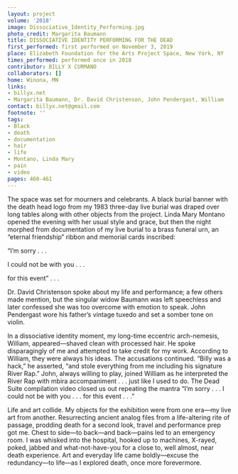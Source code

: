 ```yaml
---
layout: project
volume: '2018'
image: Dissociative_Identity_Performing.jpg
photo_credit: Margarita Baumann
title: DISSOCIATIVE IDENTITY PERFORMING FOR THE DEAD
first_performed: first performed on November 3, 2019
place: Elizabeth Foundation for the Arts Project Space, New York, NY
times_performed: performed once in 2018
contributor: BILLY X CURMANO
collaborators: []
home: Winona, MN
links:
- billyx.net
- Margarita Baumann, Dr. David Christenson, John Pendergast, William
contact: billyx.net@gmail.com
footnote: ''
tags:
- Black
- death
- documentation
- hair
- life
- Montano, Linda Mary
- pain
- video
pages: 460-461
---
```




The space was set for mourners and celebrants. A black burial banner with the death head logo from my 1983 three-day live burial was draped over long tables along with other objects from the project. Linda Mary Montano opened the evening with her usual style and grace, but then the night morphed from documentation of my live burial to a brass funeral urn, an “eternal friendship” ribbon and memorial cards inscribed:

“I’m sorry . . .

I could not be with you . . .

for this event” . . .

Dr. David Christenson spoke about my life and performance; a few others made mention, but the singular widow Baumann was left speechless and later confessed she was too overcome with emotion to speak. John Pendergast wore his father’s vintage tuxedo and set a somber tone on violin.

In a dissociative identity moment, my long-time eccentric arch-nemesis, William, appeared—shaved clean with processed hair. He spoke disparagingly of me and attempted to take credit for my work. According to William, they were always his ideas. The accusations continued. “Billy was a hack,” he asserted, “and stole everything from me including his signature River Rap.” John, always willing to play, joined William as he interpreted the River Rap with mbira accompaniment . . . just like I used to do. The Dead Suite compilation video closed us out repeating the mantra “I’m sorry . . . I could not be with you . . . for this event . . .”

Life and art collide. My objects for the exhibition were from one era—my live art from another. Resurrecting ancient analog files from a life-altering rite of passage, prodding death for a second look, travel and performance prep got me. Chest to side—to back—and back—pains led to an emergency room. I was whisked into the hospital, hooked up to machines, X-rayed, poked, jabbed and what-not-have-you for a close to, well almost, near death experience. Art and everyday life came boldly—excuse the redundancy—to life—as I explored death, once more forevermore.
